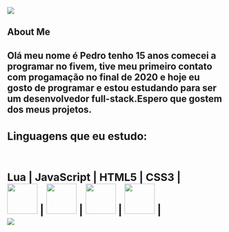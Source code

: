 <img src = "https://discord.c99.nl/widget/theme-3/711666063611396126.png">

<h2>About Me <h2/>
  Olá meu nome é <b>Pedro<b/> tenho 15 anos comecei a programar no fivem, tive meu primeiro contato com progamação no final de 2020 e hoje eu gosto de programar e estou estudando para ser um desenvolvedor full-stack.Espero que gostem dos meus projetos.
  
<br>
  <h3>Linguagens que eu estudo:<h3/>
 <br>
   Lua | JavaScript | HTML5 | CSS3 |
<br>
<img src="https://upload.wikimedia.org/wikipedia/commons/thumb/c/cf/Lua-Logo.svg/1200px-Lua-Logo.svg.png" width="70vw" height="70vh"> | <img src="https://upload.wikimedia.org/wikipedia/commons/thumb/9/99/Unofficial_JavaScript_logo_2.svg/480px-Unofficial_JavaScript_logo_2.svg.png" width="70vw" height="70vh"> | <img src="https://logodownload.org/wp-content/uploads/2016/10/html5-logo-10.png" width="70vw" height="70vh"> | <img src="https://cdn.345tool.com/public/logos/css-formatter-logo.png" width="70vw" height="70vh"> |
  
  <br>
<div>
  <img src="https://github-readme-stats.vercel.app/api?username=Militaodev&show_icons=true&theme=dark" style="padding-top:0.5vw"/><br>
  <br>
  <br>
<div/>
  <div>
      <img scr="https://github.com/Militaodev/Militaodev/blob/output/github-contribution-grid-snake.svg">
  </div>
